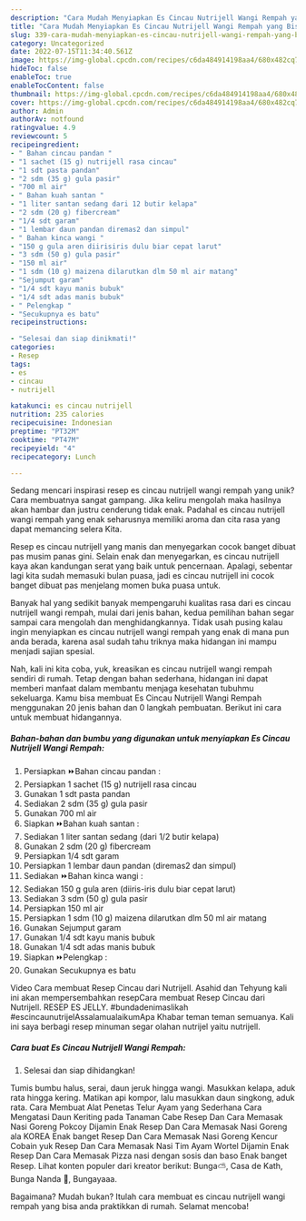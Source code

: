 ```yaml
---
description: "Cara Mudah Menyiapkan Es Cincau Nutrijell Wangi Rempah yang Bisa Manjain Lidah"
title: "Cara Mudah Menyiapkan Es Cincau Nutrijell Wangi Rempah yang Bisa Manjain Lidah"
slug: 339-cara-mudah-menyiapkan-es-cincau-nutrijell-wangi-rempah-yang-bisa-manjain-lidah
category: Uncategorized
date: 2022-07-15T11:34:40.561Z
image: https://img-global.cpcdn.com/recipes/c6da484914198aa4/680x482cq70/es-cincau-nutrijell-wangi-rempah-foto-resep-utama.jpg
hideToc: false
enableToc: true
enableTocContent: false
thumbnail: https://img-global.cpcdn.com/recipes/c6da484914198aa4/680x482cq70/es-cincau-nutrijell-wangi-rempah-foto-resep-utama.jpg
cover: https://img-global.cpcdn.com/recipes/c6da484914198aa4/680x482cq70/es-cincau-nutrijell-wangi-rempah-foto-resep-utama.jpg
author: Admin
authorAv: notfound
ratingvalue: 4.9
reviewcount: 5
recipeingredient:
- " Bahan cincau pandan "
- "1 sachet (15 g) nutrijell rasa cincau"
- "1 sdt pasta pandan"
- "2 sdm (35 g) gula pasir"
- "700 ml air"
- " Bahan kuah santan "
- "1 liter santan sedang dari 12 butir kelapa"
- "2 sdm (20 g) fibercream"
- "1/4 sdt garam"
- "1 lembar daun pandan diremas2 dan simpul"
- " Bahan kinca wangi "
- "150 g gula aren diirisiris dulu biar cepat larut"
- "3 sdm (50 g) gula pasir"
- "150 ml air"
- "1 sdm (10 g) maizena dilarutkan dlm 50 ml air matang"
- "Sejumput garam"
- "1/4 sdt kayu manis bubuk"
- "1/4 sdt adas manis bubuk"
- " Pelengkap "
- "Secukupnya es batu"
recipeinstructions:

- "Selesai dan siap dinikmati!"
categories:
- Resep
tags:
- es
- cincau
- nutrijell

katakunci: es cincau nutrijell 
nutrition: 235 calories
recipecuisine: Indonesian
preptime: "PT32M"
cooktime: "PT47M"
recipeyield: "4"
recipecategory: Lunch

---
```





Sedang mencari inspirasi resep es cincau nutrijell wangi rempah yang unik? Cara membuatnya sangat gampang. Jika keliru mengolah maka hasilnya akan hambar dan justru cenderung tidak enak. Padahal es cincau nutrijell wangi rempah yang enak seharusnya memiliki aroma dan cita rasa yang dapat memancing selera Kita.





Resep es cincau nutrijell yang manis dan menyegarkan cocok banget dibuat pas musim panas gini. Selain enak dan menyegarkan, es cincau nutrijell kaya akan kandungan serat yang baik untuk pencernaan. Apalagi, sebentar lagi kita sudah memasuki bulan puasa, jadi es cincau nutrijell ini cocok banget dibuat pas menjelang momen buka puasa untuk.

Banyak hal yang sedikit banyak mempengaruhi kualitas rasa dari es cincau nutrijell wangi rempah, mulai dari jenis bahan, kedua pemilihan bahan segar sampai cara mengolah dan menghidangkannya. Tidak usah pusing kalau ingin menyiapkan es cincau nutrijell wangi rempah yang enak di mana pun anda berada, karena asal sudah tahu triknya maka hidangan ini mampu menjadi sajian spesial.






Nah, kali ini kita coba, yuk, kreasikan es cincau nutrijell wangi rempah sendiri di rumah. Tetap dengan bahan sederhana, hidangan ini dapat memberi manfaat dalam membantu menjaga kesehatan tubuhmu sekeluarga. Kamu bisa membuat Es Cincau Nutrijell Wangi Rempah menggunakan 20 jenis bahan dan 0 langkah pembuatan. Berikut ini cara untuk membuat hidangannya.

<!--inarticleads1-->

##### Bahan-bahan dan bumbu yang digunakan untuk menyiapkan Es Cincau Nutrijell Wangi Rempah:

1. Persiapkan  ⏩Bahan cincau pandan :
1. Persiapkan 1 sachet (15 g) nutrijell rasa cincau
1. Gunakan 1 sdt pasta pandan
1. Sediakan 2 sdm (35 g) gula pasir
1. Gunakan 700 ml air
1. Siapkan  ⏩Bahan kuah santan :
1. Sediakan 1 liter santan sedang (dari 1/2 butir kelapa)
1. Gunakan 2 sdm (20 g) fibercream
1. Persiapkan 1/4 sdt garam
1. Persiapkan 1 lembar daun pandan (diremas2 dan simpul)
1. Sediakan  ⏩Bahan kinca wangi :
1. Sediakan 150 g gula aren (diiris-iris dulu biar cepat larut)
1. Sediakan 3 sdm (50 g) gula pasir
1. Persiapkan 150 ml air
1. Persiapkan 1 sdm (10 g) maizena dilarutkan dlm 50 ml air matang
1. Gunakan Sejumput garam
1. Gunakan 1/4 sdt kayu manis bubuk
1. Gunakan 1/4 sdt adas manis bubuk
1. Siapkan  ⏩Pelengkap :
1. Gunakan Secukupnya es batu


Video Cara membuat Resep Cincau dari Nutrijell. Asahid dan Tehyung kali ini akan mempersembahkan resepCara membuat Resep Cincau dari Nutrijell. RESEP ES JELLY. #bundadenimaslikah #escincaunutrijelAssalamualaikumApa Khabar teman teman semuanya. Kali ini saya berbagi resep minuman segar olahan nutrijel yaitu nutrijell. 

<!--inarticleads2-->

##### Cara buat Es Cincau Nutrijell Wangi Rempah:


1. Selesai dan siap dihidangkan!

Tumis bumbu halus, serai, daun jeruk hingga wangi. Masukkan kelapa, aduk rata hingga kering. Matikan api kompor, lalu masukkan daun singkong, aduk rata. Cara Membuat Alat Penetas Telur Ayam yang Sederhana Cara Mengatasi Daun Keriting pada Tanaman Cabe Resep Dan Cara Memasak Nasi Goreng Pokcoy Dijamin Enak Resep Dan Cara Memasak Nasi Goreng ala KOREA Enak banget Resep Dan Cara Memasak Nasi Goreng Kencur Cobain yuk Resep Dan Cara Memasak Nasi Tim Ayam Wortel Dijamin Enak Resep Dan Cara Memasak Pizza nasi dengan sosis dan baso Enak banget Resep. Lihat konten populer dari kreator berikut: Bunga⛅️, Casa de Kath, Bunga Nanda 🌷, Bungayaaa. 

Bagaimana? Mudah bukan? Itulah cara membuat es cincau nutrijell wangi rempah yang bisa anda praktikkan di rumah. Selamat mencoba!
